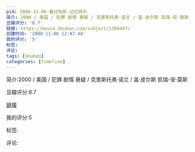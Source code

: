 ```yaml
---
pid: 2008-11-06-看过电影-记忆碎片
简介: 2000 / 美国 / 犯罪 剧情 悬疑 / 克里斯托弗·诺兰 / 盖·皮尔斯 凯瑞-安·莫斯
豆瓣评分: '8.7'
链接: https://movie.douban.com/subject/1304447/
创建时间: '2008-11-06 12:07:48'
我的评分: '5'
标签:
评论:
tags: [douban]
categories: [timeline]
---
```

简介:2000 / 美国 / 犯罪 剧情 悬疑 / 克里斯托弗·诺兰 / 盖·皮尔斯 凯瑞-安·莫斯

豆瓣评分:8.7

[链接](https://movie.douban.com/subject/1304447/)

我的评分:5

标签:

评论:

